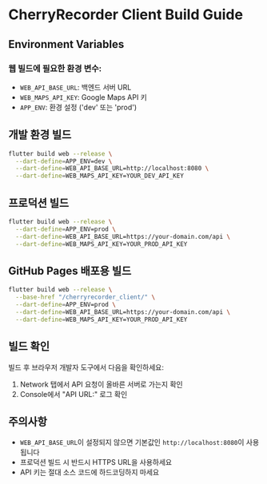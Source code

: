 # CherryRecorder Client Build Guide

## Environment Variables

### 웹 빌드에 필요한 환경 변수:
- `WEB_API_BASE_URL`: 백엔드 서버 URL
- `WEB_MAPS_API_KEY`: Google Maps API 키
- `APP_ENV`: 환경 설정 ('dev' 또는 'prod')

## 개발 환경 빌드

```bash
flutter build web --release \
  --dart-define=APP_ENV=dev \
  --dart-define=WEB_API_BASE_URL=http://localhost:8080 \
  --dart-define=WEB_MAPS_API_KEY=YOUR_DEV_API_KEY
```

## 프로덕션 빌드

```bash
flutter build web --release \
  --dart-define=APP_ENV=prod \
  --dart-define=WEB_API_BASE_URL=https://your-domain.com/api \
  --dart-define=WEB_MAPS_API_KEY=YOUR_PROD_API_KEY
```

## GitHub Pages 배포용 빌드

```bash
flutter build web --release \
  --base-href "/cherryrecorder_client/" \
  --dart-define=APP_ENV=prod \
  --dart-define=WEB_API_BASE_URL=https://your-domain.com/api \
  --dart-define=WEB_MAPS_API_KEY=YOUR_PROD_API_KEY
```

## 빌드 확인

빌드 후 브라우저 개발자 도구에서 다음을 확인하세요:
1. Network 탭에서 API 요청이 올바른 서버로 가는지 확인
2. Console에서 "API URL:" 로그 확인

## 주의사항

- `WEB_API_BASE_URL`이 설정되지 않으면 기본값인 `http://localhost:8080`이 사용됩니다
- 프로덕션 빌드 시 반드시 HTTPS URL을 사용하세요
- API 키는 절대 소스 코드에 하드코딩하지 마세요
